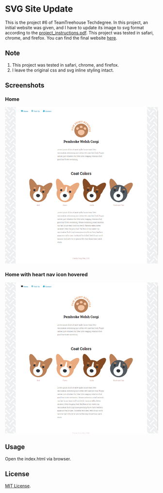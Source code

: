# SVG Site Update

This is the project #6 of TeamTreehouse Techdegree. In this project, an initial website was given, and I have to update its image to svg format according to the [project_instructions.pdf](https://github.com/wahidyankf/treehouse-frontend-06-svg-site-update/blob/master/project_instructions.pdf). This project was tested in safari, chrome, and firefox. You can find the final website [here](https://wahidyankf.github.io/treehouse-frontend-06-svg-site-update/index.html).

## Note

1. This project was tested in safari, chrome, and firefox.
2. I leave the original css and svg inline styling intact.

## Screenshots

### Home

![home](screenshots/pembroke_welsh_corgi_1.png)

### Home with heart nav icon hovered

![Home with heart nav icon hovered](screenshots/pembroke_welsh_corgi_2.png)

## Usage

Open the index.html via browser.

## License

[MIT License](https://en.wikipedia.org/wiki/MIT_License).